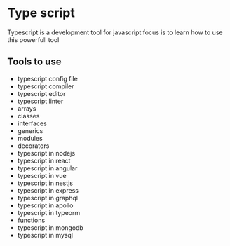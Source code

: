 # Type script

<p>Typescript is a development tool for javascript focus is to learn how to use this powerfull tool</p>

<h2>Tools to use</h2>

* typescript config file
* typescript compiler
* typescript editor
* typescript linter
* arrays
* classes
* interfaces
* generics
* modules
* decorators
* typescript in nodejs
* typescript in react
* typescript in angular
* typescript in vue
* typescript in nestjs
* typescript in express
* typescript in graphql
* typescript in apollo
* typescript in typeorm
* functions
* typescript in mongodb
* typescript in mysql
